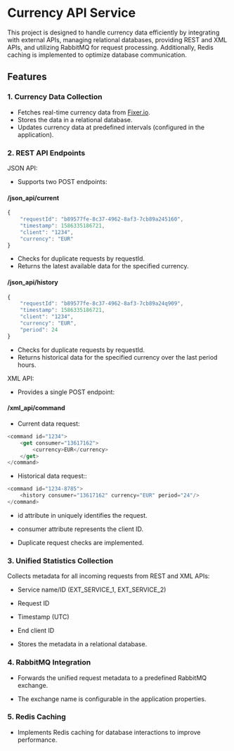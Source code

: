 
# Currency API Service

This project is designed to handle currency data efficiently by integrating with external APIs, managing relational databases, providing REST and XML APIs, and utilizing RabbitMQ for request processing. Additionally, Redis caching is implemented to optimize database communication.


## Features

### 1. Currency Data Collection
- Fetches real-time currency data from [Fixer.io](https://fixer.io/).
- Stores the data in a relational database.
- Updates currency data at predefined intervals (configured in the application).

### 2. REST API Endpoints
JSON API:

- Supports two POST endpoints:
  
#### /json_api/current

```javascript
{
    "requestId": "b89577fe-8c37-4962-8af3-7cb89a245160",
    "timestamp": 1586335186721,
    "client": "1234",
    "currency": "EUR"
}
```
- Checks for duplicate requests by requestId.
- Returns the latest available data for the specified currency.

#### /json_api/history

```javascript
{
    "requestId": "b89577fe-8c37-4962-8af3-7cb89a24q909",
    "timestamp": 1586335186721,
    "client": "1234",
    "currency": "EUR",
    "period": 24
}
```
- Checks for duplicate requests by requestId.
- Returns historical data for the specified currency over the last period hours.

XML API:
- Provides a single POST endpoint:

#### /xml_api/command
- Current data request:

```javascript
<command id="1234">
    <get consumer="13617162">
        <currency>EUR</currency>
    </get>
</command>
```

- Historical data request::

```javascript
<command id="1234-8785">
    <history consumer="13617162" currency="EUR" period="24"/>
</command>
```

- id attribute in <command> uniquely identifies the request.

- consumer attribute represents the client ID.

- Duplicate request checks are implemented.

### 3. Unified Statistics Collection

Collects metadata for all incoming requests from REST and XML APIs:

- Service name/ID (EXT_SERVICE_1, EXT_SERVICE_2)

- Request ID

- Timestamp (UTC)

- End client ID

- Stores the metadata in a relational database.

### 4. RabbitMQ Integration

- Forwards the unified request metadata to a predefined RabbitMQ exchange.

- The exchange name is configurable in the application properties.

### 5. Redis Caching

- Implements Redis caching for database interactions to improve performance.

